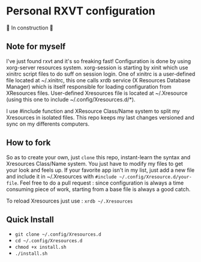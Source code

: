 # Personal RXVT configuration

:construction: In construction :construction:

## Note for myself

I've just found rxvt and it's so freaking fast! Configuration is done by using xorg-server 
resources system. xorg-session is starting by xinit which use xinitrc script files to do suff on 
session login. One of xinitrc is a user-defined file located at ~/.xinitrc, this one calls xrdb 
service (X Resources Database Manager) which is itself responsible for loading configuration 
from XResources files. User-defined Xresources file is located at ~/.Xresource (using this one to include ~/.config/Xresources.d/*).

I use #include function and XResource Class/Name system to split my Xresources in isolated
files. This repo keeps my last changes versioned and sync on my differents computers.

## How to fork

So as to create your own, just `clone` this repo, instant-learn the syntax and Xresources Class/Name system.
You just have to modify my files to get your look and feels up.
If your favorite app isn't in my list, just add a new file and include it in ~/.Xresources with `#include ~/.config/Xresource.d/your-file`.
Feel free to do a pull request : since configuration is always a time consuming piece of work, starting from a base file is always a good catch.

To reload Xresources just use :
`xrdb ~/.Xresources`

## Quick Install

* `git clone ~/.config/Xresources.d`
* `cd ~/.config/Xresources.d`
* `chmod +x install.sh`
* `./install.sh`
